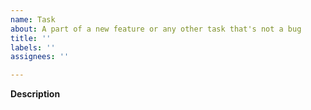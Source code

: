 ```yaml
---
name: Task
about: A part of a new feature or any other task that's not a bug 
title: ''
labels: ''
assignees: ''

---
```


**Description**
